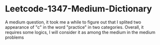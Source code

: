 # Leetcode-1347-Medium-Dictionary
A medium question, it took me a while to figure out that I splited two appearance of "c" in the word "practice" in two categories. Overall, it requires some logics, I will consider it as among the medium in the medium problems 
